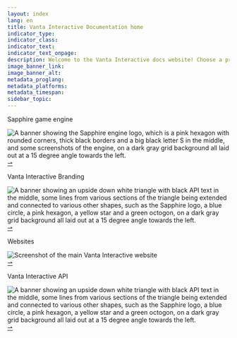 ```yaml
---
layout: index
lang: en
title: Vanta Interactive Documentation home
indicator_type:
indicator_class:
indicator_text:
indicator_text_onpage:
description: Welcome to the Vanta Interactive docs website! Choose a project from the sidebar, or from below, to navigate to that project's documentation.
image_banner_link:
image_banner_alt:
metadata_proglang:
metadata_platforms:
metadata_timespan:
sidebar_topic:
---
```


<!-- <div class="article-long article-banner">
    <p class="article-title rem2 semibold monospace white z-index1 right-15 top-15">Jailbird Modding</p>
    <img src="" class="project-image-banner" alt="">
    <div class="banner-button-container z-index1 absolute">
        <a class="article-button-dark button-margin-right" href="{{ site.baseurl }}/{{ page.lang }}/#/">⇀</a>
    </div>
</div> -->

<div class="article-long article-banner">
    <p class="article-title rem2 semibold monospace white z-index1 right-15 top-15">Sapphire game engine</p>
    <img src="https://i.ibb.co/vd8D2yv/Sapphire-Banner.png" class="project-image-banner" alt="A banner showing the Sapphire engine logo, which is a pink hexagon with rounded corners, thick black borders and a big black letter S in the middle, and some screenshots of the engine, on a dark gray grid background all laid out at a 15 degree angle towards the left.">
    <div class="banner-button-container z-index1 absolute">
        <a class="article-button-dark button-margin-right" href="{{ site.baseurl }}/{{ page.lang }}/sapphire/">⇀</a>
    </div>
</div>

<div class="article-long article-banner">
    <p class="article-title rem2 semibold monospace white z-index1 right-15 top-15">Vanta Interactive Branding</p>
    <img src="https://i.ibb.co/xYxH7hn/VI-Branding-Logos.png" class="project-image-banner" alt="A banner showing an upside down white triangle with black API text in the middle, some lines from various sections of the triangle being extended and connected to various other shapes, such as the Sapphire logo, a blue circle, a pink hexagon, a yellow star and a green octogon, on a dark gray grid background all laid out at a 15 degree angle towards the left.">
    <div class="banner-button-container z-index1 absolute">
        <a class="article-button-dark button-margin-right" href="{{ site.baseurl }}/{{ page.lang }}/branding/">⇀</a>
    </div>
</div>

<div class="article-long article-banner">
    <p class="article-title rem2 semibold monospace white z-index1 right-15 top-15">Websites</p>
    <img src="https://i.ibb.co/FqCnnyn/mainsite.png" class="project-image-banner" alt="Screenshot of the main Vanta Interactive website">
    <div class="banner-button-container z-index1 absolute">
        <a class="article-button-dark button-margin-right" href="{{ site.baseurl }}/{{ page.lang }}/websites/">⇀</a>
    </div>
</div>

<div class="article-long article-banner">
    <p class="article-title rem2 semibold monospace white z-index1 right-15 top-15">Vanta Interactive API</p>
    <img src="https://i.ibb.co/phB5XYp/VI-API-Banner.png" class="project-image-banner" alt="A banner showing an upside down white triangle with black API text in the middle, some lines from various sections of the triangle being extended and connected to various other shapes, such as the Sapphire logo, a blue circle, a pink hexagon, a yellow star and a green octogon, on a dark gray grid background all laid out at a 15 degree angle towards the left.">
    <div class="banner-button-container z-index1 absolute">
        <a class="article-button-dark button-margin-right" href="{{ site.baseurl }}/{{ page.lang }}/api/">⇀</a>
    </div>
</div>
